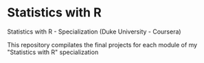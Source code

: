 # Statistics with R 
 Statistics with R - Specialization (Duke University - Coursera)
 
 This repository compilates the final projects for each module of my "Statistics with R" specialization 
